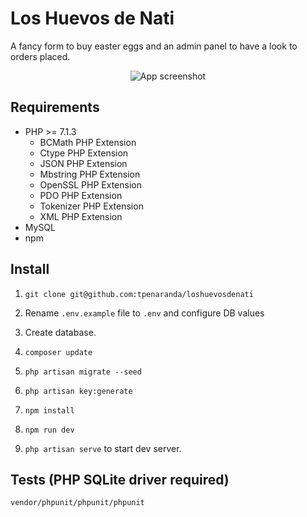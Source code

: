 # Los Huevos de Nati
A fancy form to buy easter eggs and an admin panel to have a look to orders placed.

<p align="center">
  <img src="https://raw.githubusercontent.com/tpenaranda/loshuevosdenati/master/screenshot.png" alt="App screenshot"/>
</p>

## Requirements

* PHP >= 7.1.3
    * BCMath PHP Extension
    * Ctype PHP Extension
    * JSON PHP Extension
    * Mbstring PHP Extension
    * OpenSSL PHP Extension
    * PDO PHP Extension
    * Tokenizer PHP Extension
    * XML PHP Extension
* MySQL
* npm

## Install

1. `git clone git@github.com:tpenaranda/loshuevosdenati`

2. Rename `.env.example` file to `.env` and configure DB values

3. Create database.

4. `composer update`

5. `php artisan migrate --seed`

6. `php artisan key:generate`

7. `npm install`

8. `npm run dev`

9. `php artisan serve` to start dev server.

## Tests (PHP SQLite driver required)
`vendor/phpunit/phpunit/phpunit`
